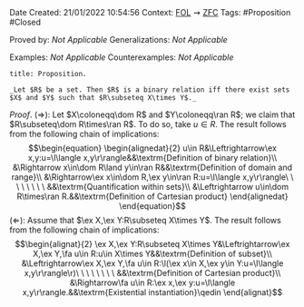<br />
<br />

Date Created: 21/01/2022 10:54:56
Context: [$\textrm{FOL}$](obsidian://open?file=First%20Order%20Logic)$\,\,\rightsquigarrow\,\,$[$\textrm{ZFC}$](obsidian://open?file=Zermelo-Fraenkel%20Set%20Theory%20with%20Choice)
Tags: #Proposition #Closed 

Proved by: _Not Applicable_
Generalizations: _Not Applicable_

Examples: _Not Applicable_
Counterexamples: _Not Applicable_

``` ad-Proposition
title: Proposition.

_Let $R$ be a set. Then $R$ is a binary relation iff there exist sets $X$ and $Y$ such that $R\subseteq X\times Y$._

```

_Proof_. ($\Rightarrow$): Let $X\coloneqq\dom R$ and $Y\coloneqq\ran R$; we claim that $R\subseteq\dom R\times\ran R$. To do so, take $u\in R$. The result follows from the following chain of implications:
$$\begin{equation}
    \begin{alignedat}{2}
        u\in R&\Leftrightarrow\ex x,y:u=\l\langle x,y\r\rangle&&\textrm{Definition of binary relation}\\
        &\Rightarrow x\in\dom R\land y\in\ran R&&\textrm{Definition of domain and range}\\
        &\Rightarrow\ex x\in\dom R,\ex y\in\ran R:u=\l\langle x,y\r\rangle\ \ \ \ \ \ \ \ &&\textrm{Quantification within sets}\\
        &\Leftrightarrow u\in\dom R\times\ran R.&&\textrm{Definition of Cartesian product}
    \end{alignedat}
\end{equation}$$
($\Leftarrow$): Assume that $\ex X,\ex Y:R\subseteq X\times Y$. The result follows from the following chain of implications:
$$\begin{alignat}{2}
    \ex X,\ex Y:R\subseteq X\times Y&\Leftrightarrow\ex X,\ex Y,\fa u\in R:u\in X\times Y&&\textrm{Definition of subset}\\
    &\Leftrightarrow\ex X,\ex Y,\fa u\in R:\l(\ex x\in X,\ex y\in Y:u=\l\langle x,y\r\rangle\r)\ \ \ \ \ \ \ \ &&\textrm{Definition of Cartesian product}\\
    &\Rightarrow\fa u\in R:\ex x,\ex y:u=\l\langle x,y\r\rangle.&&\textrm{Existential instantiation}\qedin
\end{alignat}$$
